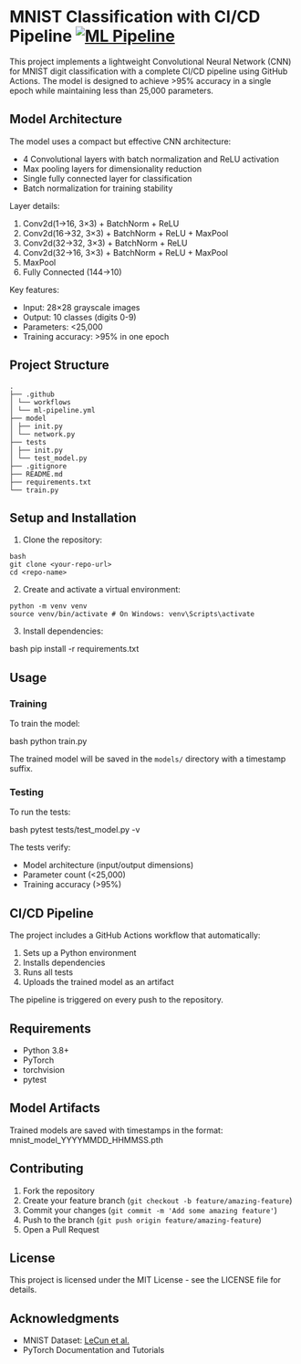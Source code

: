 # MNIST Classification with CI/CD Pipeline [![ML Pipeline](https://github.com/Gokkulnath/GithubActionMLTestingDemo/actions/workflows/ml-pipeline.yml/badge.svg)](https://github.com/Gokkulnath/GithubActionMLTestingDemo/actions/workflows/ml-pipeline.yml)


This project implements a lightweight Convolutional Neural Network (CNN) for MNIST digit classification with a complete CI/CD pipeline using GitHub Actions. The model is designed to achieve >95% accuracy in a single epoch while maintaining less than 25,000 parameters.

## Model Architecture

The model uses a compact but effective CNN architecture:
- 4 Convolutional layers with batch normalization and ReLU activation
- Max pooling layers for dimensionality reduction
- Single fully connected layer for classification
- Batch normalization for training stability

Layer details:
1. Conv2d(1→16, 3×3) + BatchNorm + ReLU
2. Conv2d(16→32, 3×3) + BatchNorm + ReLU + MaxPool
3. Conv2d(32→32, 3×3) + BatchNorm + ReLU
4. Conv2d(32→16, 3×3) + BatchNorm + ReLU + MaxPool
5. MaxPool
6. Fully Connected (144→10)

Key features:
- Input: 28×28 grayscale images
- Output: 10 classes (digits 0-9)
- Parameters: <25,000
- Training accuracy: >95% in one epoch

## Project Structure 
```
.
├── .github
│ └── workflows
│ └── ml-pipeline.yml
├── model
│ ├── init.py
│ └── network.py
├── tests
│ ├── init.py
│ └── test_model.py
├── .gitignore
├── README.md
├── requirements.txt
└── train.py
```

## Setup and Installation

1. Clone the repository:

```
bash
git clone <your-repo-url>
cd <repo-name>
```

2. Create and activate a virtual environment:

```
python -m venv venv
source venv/bin/activate # On Windows: venv\Scripts\activate
```

3. Install dependencies:

bash
pip install -r requirements.txt

## Usage

### Training

To train the model:

bash
python train.py


The trained model will be saved in the `models/` directory with a timestamp suffix.

### Testing

To run the tests:

bash
pytest tests/test_model.py -v

The tests verify:
- Model architecture (input/output dimensions)
- Parameter count (<25,000)
- Training accuracy (>95%)

## CI/CD Pipeline

The project includes a GitHub Actions workflow that automatically:
1. Sets up a Python environment
2. Installs dependencies
3. Runs all tests
4. Uploads the trained model as an artifact

The pipeline is triggered on every push to the repository.

## Requirements

- Python 3.8+
- PyTorch
- torchvision
- pytest

## Model Artifacts

Trained models are saved with timestamps in the format: mnist_model_YYYYMMDD_HHMMSS.pth


## Contributing

1. Fork the repository
2. Create your feature branch (`git checkout -b feature/amazing-feature`)
3. Commit your changes (`git commit -m 'Add some amazing feature'`)
4. Push to the branch (`git push origin feature/amazing-feature`)
5. Open a Pull Request

## License

This project is licensed under the MIT License - see the LICENSE file for details.

## Acknowledgments

- MNIST Dataset: [LeCun et al.](http://yann.lecun.com/exdb/mnist/)
- PyTorch Documentation and Tutorials
